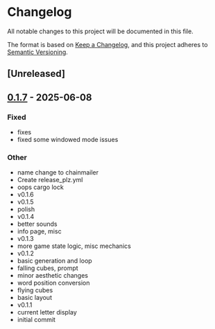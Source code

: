 # Changelog

All notable changes to this project will be documented in this file.

The format is based on [Keep a Changelog](https://keepachangelog.com/en/1.0.0/),
and this project adheres to [Semantic Versioning](https://semver.org/spec/v2.0.0.html).

## [Unreleased]

## [0.1.7](https://github.com/cxreiff/chainmail/releases/tag/v0.1.7) - 2025-06-08

### Fixed

- fixes
- fixed some windowed mode issues

### Other

- name change to chainmailer
- Create release_plz.yml
- oops cargo lock
- v0.1.6
- v0.1.5
- polish
- v0.1.4
- better sounds
- info page, misc
- v0.1.3
- more game state logic, misc mechanics
- v0.1.2
- basic generation and loop
- falling cubes, prompt
- minor aesthetic changes
- word position conversion
- flying cubes
- basic layout
- v0.1.1
- current letter display
- initial commit
